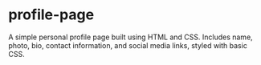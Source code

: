 # profile-page
A simple personal profile page built using HTML and CSS. Includes name, photo, bio, contact information, and social media links, styled with basic CSS.
